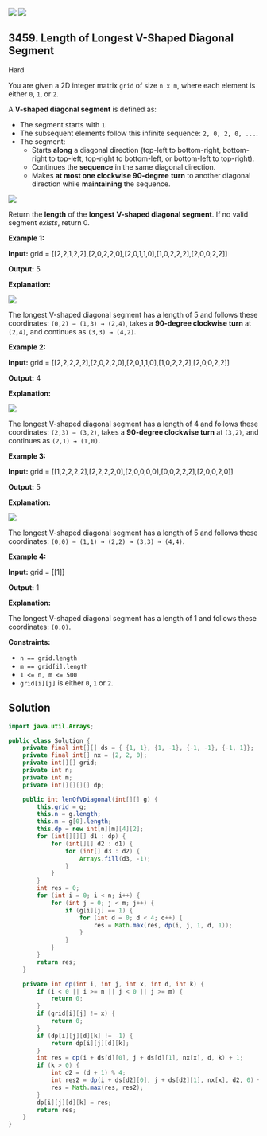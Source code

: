 [![](https://img.shields.io/github/stars/javadev/LeetCode-in-Java?label=Stars&style=flat-square)](https://github.com/javadev/LeetCode-in-Java)
[![](https://img.shields.io/github/forks/javadev/LeetCode-in-Java?label=Fork%20me%20on%20GitHub%20&style=flat-square)](https://github.com/javadev/LeetCode-in-Java/fork)

## 3459\. Length of Longest V-Shaped Diagonal Segment

Hard

You are given a 2D integer matrix `grid` of size `n x m`, where each element is either `0`, `1`, or `2`.

A **V-shaped diagonal segment** is defined as:

*   The segment starts with `1`.
*   The subsequent elements follow this infinite sequence: `2, 0, 2, 0, ...`.
*   The segment:
    *   Starts **along** a diagonal direction (top-left to bottom-right, bottom-right to top-left, top-right to bottom-left, or bottom-left to top-right).
    *   Continues the **sequence** in the same diagonal direction.
    *   Makes **at most one clockwise 90-degree** **turn** to another diagonal direction while **maintaining** the sequence.

![](https://assets.leetcode.com/uploads/2025/01/11/length_of_longest3.jpg)

Return the **length** of the **longest** **V-shaped diagonal segment**. If no valid segment _exists_, return 0.

**Example 1:**

**Input:** grid = \[\[2,2,1,2,2],[2,0,2,2,0],[2,0,1,1,0],[1,0,2,2,2],[2,0,0,2,2]]

**Output:** 5

**Explanation:**

![](https://assets.leetcode.com/uploads/2024/12/09/matrix_1-2.jpg)

The longest V-shaped diagonal segment has a length of 5 and follows these coordinates: `(0,2) → (1,3) → (2,4)`, takes a **90-degree clockwise turn** at `(2,4)`, and continues as `(3,3) → (4,2)`.

**Example 2:**

**Input:** grid = \[\[2,2,2,2,2],[2,0,2,2,0],[2,0,1,1,0],[1,0,2,2,2],[2,0,0,2,2]]

**Output:** 4

**Explanation:**

**![](https://assets.leetcode.com/uploads/2024/12/09/matrix_2.jpg)**

The longest V-shaped diagonal segment has a length of 4 and follows these coordinates: `(2,3) → (3,2)`, takes a **90-degree clockwise turn** at `(3,2)`, and continues as `(2,1) → (1,0)`.

**Example 3:**

**Input:** grid = \[\[1,2,2,2,2],[2,2,2,2,0],[2,0,0,0,0],[0,0,2,2,2],[2,0,0,2,0]]

**Output:** 5

**Explanation:**

**![](https://assets.leetcode.com/uploads/2024/12/09/matrix_3.jpg)**

The longest V-shaped diagonal segment has a length of 5 and follows these coordinates: `(0,0) → (1,1) → (2,2) → (3,3) → (4,4)`.

**Example 4:**

**Input:** grid = \[\[1]]

**Output:** 1

**Explanation:**

The longest V-shaped diagonal segment has a length of 1 and follows these coordinates: `(0,0)`.

**Constraints:**

*   `n == grid.length`
*   `m == grid[i].length`
*   `1 <= n, m <= 500`
*   `grid[i][j]` is either `0`, `1` or `2`.

## Solution

```java
import java.util.Arrays;

public class Solution {
    private final int[][] ds = { {1, 1}, {1, -1}, {-1, -1}, {-1, 1}};
    private final int[] nx = {2, 2, 0};
    private int[][] grid;
    private int n;
    private int m;
    private int[][][][] dp;

    public int lenOfVDiagonal(int[][] g) {
        this.grid = g;
        this.n = g.length;
        this.m = g[0].length;
        this.dp = new int[n][m][4][2];
        for (int[][][] d1 : dp) {
            for (int[][] d2 : d1) {
                for (int[] d3 : d2) {
                    Arrays.fill(d3, -1);
                }
            }
        }
        int res = 0;
        for (int i = 0; i < n; i++) {
            for (int j = 0; j < m; j++) {
                if (g[i][j] == 1) {
                    for (int d = 0; d < 4; d++) {
                        res = Math.max(res, dp(i, j, 1, d, 1));
                    }
                }
            }
        }
        return res;
    }

    private int dp(int i, int j, int x, int d, int k) {
        if (i < 0 || i >= n || j < 0 || j >= m) {
            return 0;
        }
        if (grid[i][j] != x) {
            return 0;
        }
        if (dp[i][j][d][k] != -1) {
            return dp[i][j][d][k];
        }
        int res = dp(i + ds[d][0], j + ds[d][1], nx[x], d, k) + 1;
        if (k > 0) {
            int d2 = (d + 1) % 4;
            int res2 = dp(i + ds[d2][0], j + ds[d2][1], nx[x], d2, 0) + 1;
            res = Math.max(res, res2);
        }
        dp[i][j][d][k] = res;
        return res;
    }
}
```